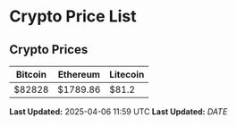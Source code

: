 # Crypto Price List

## Crypto Prices
| Bitcoin | Ethereum | Litecoin |
| ------- | -------- | -------- |
| $82828 | $1789.86 | $81.2 |
**Last Updated:** 2025-04-06 11:59 UTC
**Last Updated:** $DATE$
